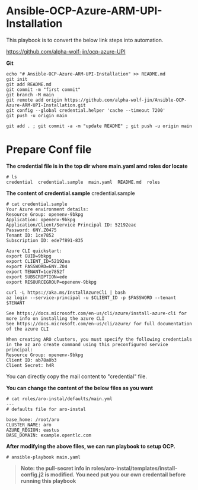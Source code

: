 # Ansible-OCP-Azure-ARM-UPI-Installation


This playbook is to convert the below link steps into automation.

https://github.com/alpha-wolf-jin/ocp-azure-UPI


**Git**
```
echo "# Ansible-OCP-Azure-ARM-UPI-Installation" >> README.md
git init
git add README.md
git commit -m "first commit"
git branch -M main
git remote add origin https://github.com/alpha-wolf-jin/Ansible-OCP-Azure-ARM-UPI-Installation.git
git config --global credential.helper 'cache --timeout 7200'
git push -u origin main

git add . ; git commit -a -m "update README" ; git push -u origin main
```

# Prepare Conf file

**The credential file is in the top dir where main.yaml amd roles dor locate** 

```
# ls
credential  credential.sample  main.yaml  README.md  roles
```


**The content of credential.sample**
credential.sample
```
# cat credential.sample 
Your Azure environment details:
Resource Group: openenv-9bkpg
Application: openenv-9bkpg
Application/Client/Service Principal ID: 52192eac
Password: 6NY.Z0475
Tenant ID: 1ce7852
Subscription ID: ede7f891-835

Azure CLI quickstart:
export GUID=9bkpg
export CLIENT_ID=52192ea
export PASSWORD=6NY.Z04
export TENANT=1ce7852f
export SUBSCRIPTION=ede
export RESOURCEGROUP=openenv-9bkpg

curl -L https://aka.ms/InstallAzureCli | bash
az login --service-principal -u $CLIENT_ID -p $PASSWORD --tenant $TENANT

See https://docs.microsoft.com/en-us/cli/azure/install-azure-cli for more info on installing the azure CLI
See https://docs.microsoft.com/en-us/cli/azure/ for full documentation of the azure CLI

When creating ARO clusters, you must specify the following credentials in the az aro create command using this preconfigured service principal:
Resource Group: openenv-9bkpg
Client ID: ab78a0b3
Client Secret: h4R
```
You can directly copy the mail content to "credential" file. 

**You can change the content of the below files as you want**

```
# cat roles/aro-instal/defaults/main.yml 
---
# defaults file for aro-instal

base_home: /root/aro
CLUSTER_NAME: aro
AZURE_REGION: eastus
BASE_DOMAIN: example.opentlc.com
```

**After modifying the above files, we can run playbook to setup OCP.**

```
# ansible-playbook main.yaml 

```

>**Note: the pull-secret info in roles/aro-instal/templates/install-config.j2 is modified. You need put you our own credentail before running this playbook**
